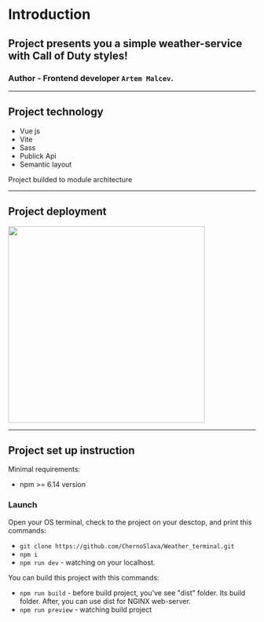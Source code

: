 # Introduction

## Project presents you a simple weather-service with Call of Duty styles!

### **Author** - Frontend developer `Artem Malcev`.

---

## Project technology
- Vue js
- Vite
- Sass
- Publick Api
- Semantic layout

Project builded to module architecture

---

## Project deployment

<div>
  <img 
    src='https://upload.wikimedia.org/wikipedia/commons/thumb/5/5e/Vercel_logo_black.svg/2560px-Vercel_logo_black.svg.png'
    width="400px"
  >
</div>

---
## Project set up instruction

Minimal requirements:

* npm >= 6.14 version

### Launch

Open your OS terminal, check to the project on your desctop, and print this commands:

- `git clone https://github.com/ChernoSlava/Weather_terminal.git`
- `npm i`
- `npm run dev` - watching on your localhost.

You can build this project with this commands:
- `npm run build` - before build project, you've see "dist" folder. Its build folder. After, you can use dist for NGINX web-server.
- `npm run preview` - watching build project
